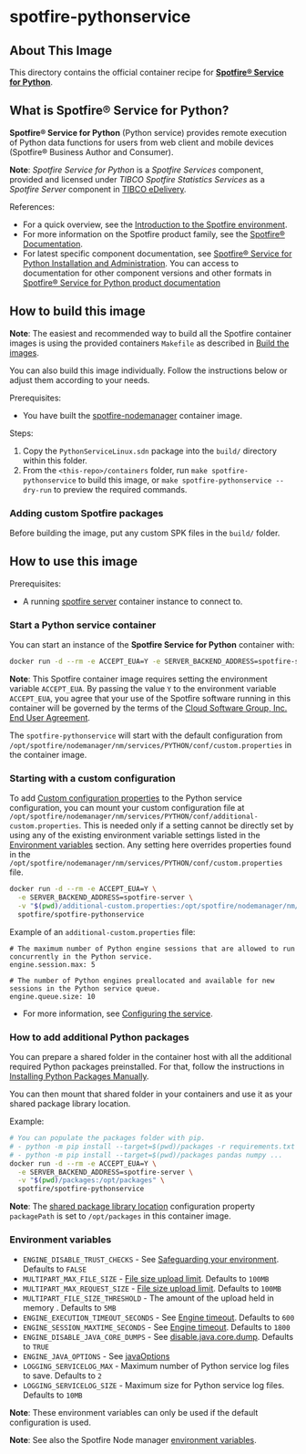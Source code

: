 # spotfire-pythonservice

## About This Image

This directory contains the official container recipe for **[Spotfire® Service for Python](https://docs.tibco.com/pub/sf-pysrv/latest/doc/html/TIB_sf-pysrv_install/pyinstall/topics/the_tibco_spotfire_service_for_python.html)**.

## What is Spotfire® Service for Python?

**Spotfire® Service for Python** (Python service) provides remote execution of Python data functions for users from web client and mobile devices (Spotfire® Business Author and Consumer).

**Note**: _Spotfire Service for Python_ is a _Spotfire Services_ component, provided and licensed under _TIBCO Spotfire Statistics Services_  as a _Spotfire Server_ component in [TIBCO eDelivery](https://edelivery.tibco.com/storefront/index.ep).

References:
- For a quick overview, see the [Introduction to the Spotfire environment](https://docs.tibco.com/pub/spotfire_server/latest/doc/html/TIB_sfire_server_tsas_admin_help/server/topics/introduction_to_the_spotfire_environment.html).
- For more information on the Spotfire product family, see the [Spotfire® Documentation](https://spotfi.re/docs).
- For latest specific component documentation, see [Spotfire® Service for Python Installation and Administration](https://docs.tibco.com/pub/sf-pysrv/latest/doc/html/TIB_sf-pysrv_install/pyinstall-homepage.html).
You can access to documentation for other component versions and other formats in [Spotfire® Service for Python product documentation](https://docs.tibco.com/products/spotfire-service-for-python)

## How to build this image

**Note**: The easiest and recommended way to build all the Spotfire container images is using the provided containers `Makefile` as described in [Build the images](../../README.md#build-the-images).

You can also build this image individually.
Follow the instructions below or adjust them according to your needs.

Prerequisites:
- You have built the [spotfire-nodemanager](../spotfire-nodemanager/README.md) container image.

Steps:
1. Copy the `PythonServiceLinux.sdn` package into the `build/` directory within this folder.
2. From the `<this-repo>/containers` folder, run `make spotfire-pythonservice` to build this image, or `make spotfire-pythonservice --dry-run` to preview the required commands.

### Adding custom Spotfire packages

Before building the image, put any custom SPK files in the `build/` folder.

## How to use this image

Prerequisites:
- A running [spotfire server](../spotfire-server/README.md) container instance to connect to.

### Start a Python service container

You can start an instance of the **Spotfire Service for Python** container with:
```bash
docker run -d --rm -e ACCEPT_EUA=Y -e SERVER_BACKEND_ADDRESS=spotfire-server spotfire/spotfire-pythonservice
```

**Note**:  This Spotfire container image requires setting the environment variable `ACCEPT_EUA`.
By passing the value `Y` to the environment variable `ACCEPT_EUA`, you agree that your use of the Spotfire software running in this container will be governed by the terms of the [Cloud Software Group, Inc. End User Agreement](https://www.cloud.com/legal/terms).

The `spotfire-pythonservice` will start with the default configuration from `/opt/spotfire/nodemanager/nm/services/PYTHON/conf/custom.properties` in the container image.

### Starting with a custom configuration

To add [Custom configuration properties](https://docs.tibco.com/pub/sf-pysrv/latest/doc/html/TIB_sf-pysrv_install/_shared/install/topics/custom_configuration_properties.html) to the Python service configuration, you can mount your custom configuration file at `/opt/spotfire/nodemanager/nm/services/PYTHON/conf/additional-custom.properties`.
This is needed only if a setting cannot be directly set by using any of the existing environment variable settings listed in the [Environment variables](#environment-variables) section.
Any setting here overrides properties found in the `/opt/spotfire/nodemanager/nm/services/PYTHON/conf/custom.properties` file.

```bash
docker run -d --rm -e ACCEPT_EUA=Y \
  -e SERVER_BACKEND_ADDRESS=spotfire-server \
  -v "$(pwd)/additional-custom.properties:/opt/spotfire/nodemanager/nm/services/PYTHON/conf/additional-custom.properties" \
  spotfire/spotfire-pythonservice
```

Example of an `additional-custom.properties` file:
```
# The maximum number of Python engine sessions that are allowed to run concurrently in the Python service.
engine.session.max: 5

# The number of Python engines preallocated and available for new sessions in the Python service queue.
engine.queue.size: 10
```

- For more information, see [Configuring the service](https://docs.tibco.com/pub/sf-pysrv/latest/doc/html/TIB_sf-pysrv_install/_shared/install/topics/configuring_the_service.html).

### How to add additional Python packages

You can prepare a shared folder in the container host with all the additional required Python packages preinstalled.
For that, follow the instructions in [Installing Python Packages Manually](https://docs.tibco.com/pub/sf-pysrv/latest/doc/html/TIB_sf-pysrv_install/pyinstall/topics/installing_python_packages_manually.html).

You can then mount that shared folder in your containers and use it as your shared package library location.

Example:
```bash
# You can populate the packages folder with pip.
# - python -m pip install --target=$(pwd)/packages -r requirements.txt
# - python -m pip install --target=$(pwd)/packages pandas numpy ...
docker run -d --rm -e ACCEPT_EUA=Y \
  -e SERVER_BACKEND_ADDRESS=spotfire-server \
  -v "$(pwd)/packages:/opt/packages" \
  spotfire/spotfire-pythonservice
```

**Note**: The [shared package library location](https://docs.tibco.com/pub/sf-pysrv/latest/doc/html/TIB_sf-pysrv_install/_shared/install/topics/package_library_location.html) configuration property `packagePath` is set to `/opt/packages` in this container image.

### Environment variables

- `ENGINE_DISABLE_TRUST_CHECKS` - See [Safeguarding your environment](https://docs.tibco.com/pub/sf-pysrv/latest/doc/html/TIB_sf-pysrv_install/_shared/install/topics/safeguarding_your_environment.html). Defaults to `FALSE`
- `MULTIPART_MAX_FILE_SIZE` - [File size upload limit](https://docs.tibco.com/pub/sf-pysrv/latest/doc/html/TIB_sf-pysrv_install/_shared/install/topics/file_size_limit_for_spring_multipart_file.html). Defaults to `100MB`
- `MULTIPART_MAX_REQUEST_SIZE` - [File size upload limit](https://docs.tibco.com/pub/sf-pysrv/latest/doc/html/TIB_sf-pysrv_install/_shared/install/topics/file_size_limit_for_spring_multipart_file.html). Defaults to `100MB`
- `MULTIPART_FILE_SIZE_THRESHOLD` - The amount of the upload held in memory . Defaults to `5MB`
- `ENGINE_EXECUTION_TIMEOUT_SECONDS` - See [Engine timeout](https://docs.tibco.com/pub/sf-pysrv/latest/doc/html/TIB_sf-pysrv_install/_shared/install/topics/engine_timeout.html). Defaults to `600`
- `ENGINE_SESSION_MAXTIME_SECONDS` - See [Engine timeout](https://docs.tibco.com/pub/sf-pysrv/latest/doc/html/TIB_sf-pysrv_install/_shared/install/topics/engine_timeout.html). Defaults to `1800`
- `ENGINE_DISABLE_JAVA_CORE_DUMPS` - See [disable.java.core.dump](https://docs.tibco.com/pub/sf-pysrv/latest/doc/html/TIB_sf-pysrv_install/_shared/install/topics/manage_java_options.html). Defaults to `TRUE`
- `ENGINE_JAVA_OPTIONS` - See [javaOptions](https://docs.tibco.com/pub/sf-pysrv/latest/doc/html/TIB_sf-pysrv_install/_shared/install/topics/manage_java_options.html)
- `LOGGING_SERVICELOG_MAX` - Maximum number of Python service log files to save. Defaults to `2`
- `LOGGING_SERVICELOG_SIZE` - Maximum size for Python service log files. Defaults to `10MB`

**Note**: These environment variables can only be used if the default configuration is used.

**Note**: See also the Spotfire Node manager [environment variables](../spotfire-nodemanager/README.md#environment-variables).
